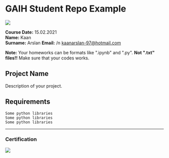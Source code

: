 # GAIH Student Repo Example
![](img/logo.png)

**Course Date:** 15.02.2021  
**Name:** Kaan  
**Surname:** Arslan 
**Email:** /n kaanarslan-97@hotmail.com  

**Note:** Your homeworks can be formats like ".ipynb" and ".py". **Not ".txt" files!!** Make sure that your codes works.  

## Project Name
Description of your project.

## Requirements
```
Some python libraries
Some python libraries
Some python libraries
```
---

### Certification
![](img/certificate_ex.png)

